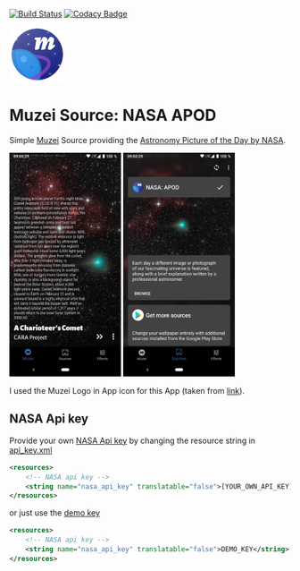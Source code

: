 [![Build Status](https://travis-ci.org/kollerlukas/NasaMuzei.svg?branch=master)](https://travis-ci.org/kollerlukas/NasaMuzei)
[![Codacy Badge](https://api.codacy.com/project/badge/Grade/c64cac182769406092744ea77d732ca2)](https://www.codacy.com/app/kollerlukas/NasaMuzei?utm_source=github.com&amp;utm_medium=referral&amp;utm_content=kollerlukas/NasaMuzei&amp;utm_campaign=Badge_Grade)

<img src="https://github.com/kollerlukas/NasaMuzei/raw/master/app/src/main/res/mipmap-xxxhdpi/ic_launcher.png" alt="Screenshot Main"
width="100">

# Muzei Source: NASA APOD
Simple [Muzei](http://muzei.co/) Source providing the [Astronomy Picture of the Day by NASA](https://apod.nasa.gov/apod/astropix.html).

<div>
<img src="https://github.com/kollerlukas/NasaMuzei/raw/master/screenshots/screenshot-main.png" alt="Screenshot Main" width="200">
<img src="https://github.com/kollerlukas/NasaMuzei/raw/master/screenshots/screenshot-source.png" alt="Screenshot Source" width="200">
</div>

I used the Muzei Logo in App icon for this App (taken from [link](https://github.com/romannurik/muzei/blob/master/art/ic_complication.svg)).

## NASA Api key
Provide your own [NASA Api key](https://api.nasa.gov/index.html#apply-for-an-api-key) by changing the resource string in [api_key.xml](app/src/main/res/values/api_key.xml)
```xml
<resources>
    <!-- NASA api key -->
    <string name="nasa_api_key" translatable="false">[YOUR_OWN_API_KEY]</string>
</resources>
```
or just use the [demo key](https://api.nasa.gov/api.html#authentication)
```xml
<resources>
    <!-- NASA api key -->
    <string name="nasa_api_key" translatable="false">DEMO_KEY</string>
</resources>
```
